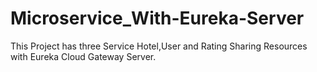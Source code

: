 # Microservice_With-Eureka-Server
This Project has three Service Hotel,User and Rating Sharing Resources with Eureka Cloud Gateway Server.
